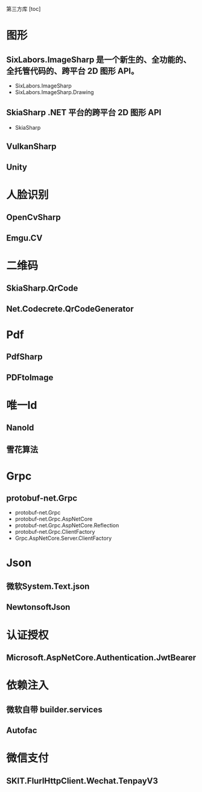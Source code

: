 第三方库
[toc]

# 图形
## SixLabors.ImageSharp 是一个新生的、全功能的、全托管代码的、跨平台 2D 图形 API。
- SixLabors.ImageSharp
- SixLabors.ImageSharp.Drawing

## SkiaSharp .NET 平台的跨平台 2D 图形 API
- SkiaSharp

## VulkanSharp

## Unity

# 人脸识别
## OpenCvSharp

## Emgu.CV

# 二维码
## SkiaSharp.QrCode

## Net.Codecrete.QrCodeGenerator

# Pdf
## PdfSharp

## PDFtoImage

# 唯一Id
## NanoId

## 雪花算法

# Grpc
## protobuf-net.Grpc
- protobuf-net.Grpc
- protobuf-net.Grpc.AspNetCore
- protobuf-net.Grpc.AspNetCore.Reflection
- protobuf-net.Grpc.ClientFactory
- Grpc.AspNetCore.Server.ClientFactory

# Json
## 微软System.Text.json

## NewtonsoftJson

# 认证授权
## Microsoft.AspNetCore.Authentication.JwtBearer

# 依赖注入
## 微软自带 builder.services

## Autofac

# 微信支付
## SKIT.FlurlHttpClient.Wechat.TenpayV3


